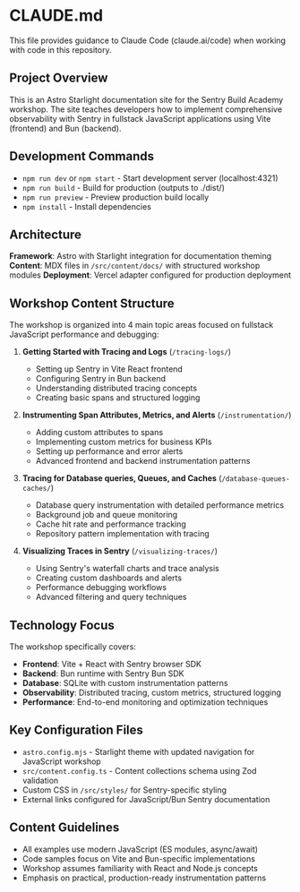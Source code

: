 # CLAUDE.md

This file provides guidance to Claude Code (claude.ai/code) when working with code in this repository.

## Project Overview

This is an Astro Starlight documentation site for the Sentry Build Academy workshop. The site teaches developers how to implement comprehensive observability with Sentry in fullstack JavaScript applications using Vite (frontend) and Bun (backend).

## Development Commands

- `npm run dev` or `npm start` - Start development server (localhost:4321)
- `npm run build` - Build for production (outputs to ./dist/)
- `npm run preview` - Preview production build locally
- `npm install` - Install dependencies

## Architecture

**Framework**: Astro with Starlight integration for documentation theming
**Content**: MDX files in `/src/content/docs/` with structured workshop modules
**Deployment**: Vercel adapter configured for production deployment

## Workshop Content Structure

The workshop is organized into 4 main topic areas focused on fullstack JavaScript performance and debugging:

1. **Getting Started with Tracing and Logs** (`/tracing-logs/`)
   - Setting up Sentry in Vite React frontend
   - Configuring Sentry in Bun backend
   - Understanding distributed tracing concepts
   - Creating basic spans and structured logging

2. **Instrumenting Span Attributes, Metrics, and Alerts** (`/instrumentation/`)
   - Adding custom attributes to spans
   - Implementing custom metrics for business KPIs
   - Setting up performance and error alerts
   - Advanced frontend and backend instrumentation patterns

3. **Tracing for Database queries, Queues, and Caches** (`/database-queues-caches/`)
   - Database query instrumentation with detailed performance metrics
   - Background job and queue monitoring
   - Cache hit rate and performance tracking
   - Repository pattern implementation with tracing

4. **Visualizing Traces in Sentry** (`/visualizing-traces/`)
   - Using Sentry's waterfall charts and trace analysis
   - Creating custom dashboards and alerts
   - Performance debugging workflows
   - Advanced filtering and query techniques

## Technology Focus

The workshop specifically covers:
- **Frontend**: Vite + React with Sentry browser SDK
- **Backend**: Bun runtime with Sentry Bun SDK
- **Database**: SQLite with custom instrumentation patterns
- **Observability**: Distributed tracing, custom metrics, structured logging
- **Performance**: End-to-end monitoring and optimization techniques

## Key Configuration Files

- `astro.config.mjs` - Starlight theme with updated navigation for JavaScript workshop
- `src/content.config.ts` - Content collections schema using Zod validation
- Custom CSS in `/src/styles/` for Sentry-specific styling
- External links configured for JavaScript/Bun Sentry documentation

## Content Guidelines

- All examples use modern JavaScript (ES modules, async/await)
- Code samples focus on Vite and Bun-specific implementations
- Workshop assumes familiarity with React and Node.js concepts
- Emphasis on practical, production-ready instrumentation patterns